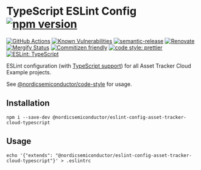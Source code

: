 # TypeScript ESLint Config [![npm version](https://img.shields.io/npm/v/@nordicsemiconductor/eslint-config-asset-tracker-cloud-typescript.svg)](https://www.npmjs.com/package/@nordicsemiconductor/eslint-config-asset-tracker-cloud-typescript)

[![GitHub Actions](https://github.com/NordicSemiconductor/asset-tracker-cloud-eslint-config-typescript/workflows/Semantic%20Release/badge.svg)](https://github.com/NordicSemiconductor/asset-tracker-cloud-eslint-config-typescript/actions)
[![Known Vulnerabilities](https://snyk.io/test/github/NordicSemiconductor/asset-tracker-cloud-eslint-config-typescript/badge.svg?targetFile=package.json)](https://snyk.io/test/github/NordicSemiconductor/asset-tracker-cloud-eslint-config-typescript?targetFile=package.json)
[![semantic-release](https://img.shields.io/badge/%20%20%F0%9F%93%A6%F0%9F%9A%80-semantic--release-e10079.svg)](https://github.com/semantic-release/semantic-release)
[![Renovate](https://img.shields.io/badge/renovate-enabled-brightgreen.svg)](https://renovatebot.com)
[![Mergify Status](https://img.shields.io/endpoint.svg?url=https://gh.mergify.io/badges/NordicSemiconductor/asset-tracker-cloud-eslint-config-typescript)](https://mergify.io)
[![Commitizen friendly](https://img.shields.io/badge/commitizen-friendly-brightgreen.svg)](http://commitizen.github.io/cz-cli/)
[![code style: prettier](https://img.shields.io/badge/code_style-prettier-ff69b4.svg)](https://github.com/prettier/prettier/)
[![ESLint: TypeScript](https://img.shields.io/badge/ESLint-TypeScript-blue.svg)](https://github.com/typescript-eslint/typescript-eslint)

ESLint configuration (with
[TypeScript support](https://github.com/typescript-eslint/typescript-eslint))
for all Asset Tracker Cloud Example projects.

See
[@nordicsemiconductor/code-style](https://github.com/NordicSemiconductor/code-style)
for usage.

## Installation

    npm i --save-dev @nordicsemiconductor/eslint-config-asset-tracker-cloud-typescript

## Usage

    echo '{"extends": "@nordicsemiconductor/eslint-config-asset-tracker-cloud-typescript"}' > .eslintrc
